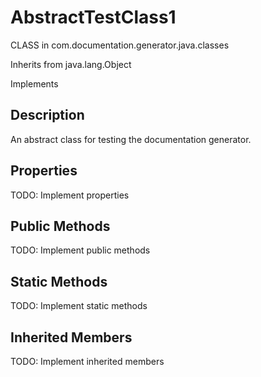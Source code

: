 # AbstractTestClass1

CLASS in com.documentation.generator.java.classes

Inherits from java.lang.Object

Implements 

## Description

An abstract class for testing the documentation generator.

## Properties

TODO: Implement properties

## Public Methods

TODO: Implement public methods

## Static Methods

TODO: Implement static methods

## Inherited Members

TODO: Implement inherited members

